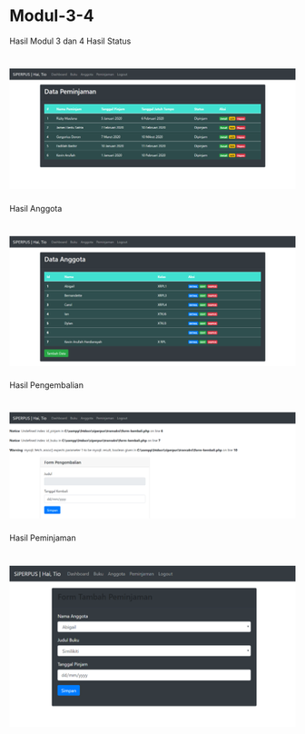 # Modul-3-4
Hasil Modul 3 dan 4
Hasil Status
# ![Alt Text](https://github.com/Tio304/Modul-3-4/blob/master/Status.PNG)
Hasil Anggota
# ![Alt Text](https://github.com/Tio304/Modul-3-4/blob/master/anggota.PNG)
Hasil Pengembalian
# ![Alt Text](https://github.com/Tio304/Modul-3-4/blob/master/kembali.PNG)
Hasil Peminjaman
# ![Alt Text](https://github.com/Tio304/Modul-3-4/blob/master/pinjam%20lagi.PNG)
